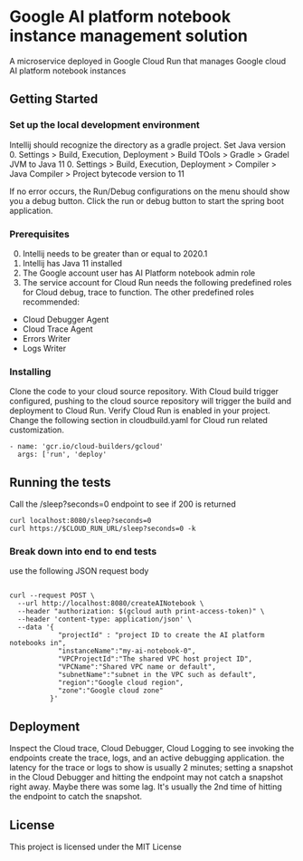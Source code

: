 # Google AI platform notebook instance management solution

A microservice deployed in Google Cloud Run that manages Google cloud AI platform notebook
instances

## Getting Started

### Set up the local development environment

Intellij should recognize the directory as a gradle project. Set Java version 
0. Settings > Build, Execution, Deployment > Build TOols > Gradle > Gradel JVM to Java 11
0. Settings > Build, Execution, Deployment > Compiler > Java Compiler > Project bytecode version to 11

If no error occurs, the Run/Debug configurations  on the menu  should show you a debug button.
Click the run or debug button to start the spring boot application.

### Prerequisites

0. Intellij needs to be greater than or equal to  2020.1
0. Intellij has Java 11 installed
0. The Google account user has AI Platform notebook admin role
0. The service account for Cloud Run needs the following predefined roles for Cloud debug, trace to function.
The other predefined roles recommended:
- Cloud Debugger Agent
- Cloud Trace Agent
- Errors Writer
- Logs Writer

### Installing
Clone the code to your cloud source repository. With Cloud build trigger
configured, pushing to the cloud source repository will trigger the
build and deployment to Cloud Run. Verify Cloud Run is enabled in your
project. Change the following section in cloudbuild.yaml
for Cloud run related customization.

```
- name: 'gcr.io/cloud-builders/gcloud'
  args: ['run', 'deploy'
```

## Running the tests
Call the /sleep?seconds=0 endpoint to see if 200 is returned
```
curl localhost:8080/sleep?seconds=0
curl https://$CLOUD_RUN_URL/sleep?seconds=0 -k
```

### Break down into end to end tests

use the following JSON request body 
```

curl --request POST \
  --url http://localhost:8080/createAINotebook \
  --header "authorization: $(gcloud auth print-access-token)" \
  --header 'content-type: application/json' \
  --data '{
          	"projectId"	: "project ID to create the AI platform notebooks in",
          	"instanceName":"my-ai-notebook-0",
          	"VPCProjectId":"The shared VPC host project ID",
          	"VPCName":"Shared VPC name or default",
          	"subnetName":"subnet in the VPC such as default",
          	"region":"Google cloud region",
          	"zone":"Google cloud zone"
          }'
```

## Deployment

Inspect the Cloud trace, Cloud Debugger, Cloud Logging to see invoking
the endpoints create the trace, logs, and an active debugging
application. the latency for the trace or logs to show is usually 2
minutes; setting a snapshot in the Cloud Debugger and hitting the
endpoint may not catch a snapshot right away. Maybe there was some lag.
It's usually the 2nd time of hitting the endpoint to catch the snapshot.

## License

This project is licensed under the MIT License